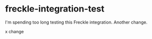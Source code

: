 freckle-integration-test
========================

I'm spending too long testing this Freckle integration. Another change.

x
change
